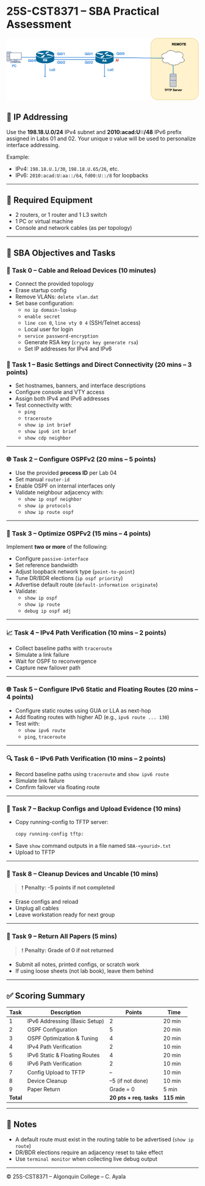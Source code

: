 
# 25S-CST8371 – SBA Practical Assessment

![Sample SBA Topology](img/01-SBA-sample.png)

## 📘 IP Addressing

Use the **198.18.U.0/24** IPv4 subnet and **2010:acad:U::/48** IPv6 prefix assigned in Labs 01 and 02. Your unique `U` value will be used to personalize interface addressing.

Example:
- IPv4: `198.18.U.1/30`, `198.18.U.65/26`, etc.
- IPv6: `2010:acad:U:aa::/64`, `fd00:U::/8` for loopbacks

---

## 🧪 Required Equipment

- 2 routers, or 1 router and 1 L3 switch
- 1 PC or virtual machine
- Console and network cables (as per topology)

---

## 🎯 SBA Objectives and Tasks

### 🔧 Task 0 – Cable and Reload Devices (10 minutes)

- Connect the provided topology
- Erase startup config
- Remove VLANs: `delete vlan.dat`
- Set base configuration:
  - `no ip domain-lookup`
  - `enable secret`
  - `line con 0`, `line vty 0 4` (SSH/Telnet access)
  - Local user for login
  - `service password-encryption`
  - Generate RSA key (`crypto key generate rsa`)
  - Set IP addresses for IPv4 and IPv6

### 🔎 Task 1 – Basic Settings and Direct Connectivity (20 mins – 3 points)

- Set hostnames, banners, and interface descriptions
- Configure console and VTY access
- Assign both IPv4 and IPv6 addresses
- Test connectivity with:
  - `ping`
  - `traceroute`
  - `show ip int brief`
  - `show ipv6 int brief`
  - `show cdp neighbor`

---

### 🌐 Task 2 – Configure OSPFv2 (20 mins – 5 points)

- Use the provided **process ID** per Lab 04
- Set manual `router-id`
- Enable OSPF on internal interfaces only
- Validate neighbour adjacency with:
  - `show ip ospf neighbor`
  - `show ip protocols`
  - `show ip route ospf`

---

### 🔧 Task 3 – Optimize OSPFv2 (15 mins – 4 points)

Implement **two or more** of the following:

- Configure `passive-interface`
- Set reference bandwidth
- Adjust loopback network type (`point-to-point`)
- Tune DR/BDR elections (`ip ospf priority`)
- Advertise default route (`default-information originate`)
- Validate:
  - `show ip ospf`
  - `show ip route`
  - `debug ip ospf adj`

---

### 📈 Task 4 – IPv4 Path Verification (10 mins – 2 points)

- Collect baseline paths with `traceroute`
- Simulate a link failure
- Wait for OSPF to reconvergence
- Capture new failover path

---

### 🌐 Task 5 – Configure IPv6 Static and Floating Routes (20 mins – 4 points)

- Configure static routes using GUA or LLA as next-hop
- Add floating routes with higher AD (e.g., `ipv6 route ... 130`)
- Test with:
  - `show ipv6 route`
  - `ping`, `traceroute`

---

### 🔍 Task 6 – IPv6 Path Verification (10 mins – 2 points)

- Record baseline paths using `traceroute` and `show ipv6 route`
- Simulate link failure
- Confirm failover via floating route

---

### 💾 Task 7 – Backup Configs and Upload Evidence (10 mins)

- Copy running-config to TFTP server:
  ```bash
  copy running-config tftp:
  ```
- Save `show` command outputs in a file named `SBA-<yourid>.txt`
- Upload to TFTP

---

### 🧹 Task 8 – Cleanup Devices and Uncable (10 mins)

> ❗ **Penalty: -5 points if not completed**

- Erase configs and reload
- Unplug all cables
- Leave workstation ready for next group

---

### 📄 Task 9 – Return All Papers (5 mins)

> ❗ **Penalty: Grade of 0 if not returned**

- Submit all notes, printed configs, or scratch work
- If using loose sheets (not lab book), leave them behind

---

## ✅ Scoring Summary

| Task | Description                      | Points           | Time     |
|------|----------------------------------|------------------|----------|
| 1    | IPv6 Addressing (Basic Setup)    | 2                | 20 min   |
| 2    | OSPF Configuration               | 5                | 20 min   |
| 3    | OSPF Optimization & Tuning      | 4                | 20 min   |
| 4    | IPv4 Path Verification           | 2                | 10 min   |
| 5    | IPv6 Static & Floating Routes    | 4                | 20 min   |
| 6    | IPv6 Path Verification           | 2                | 10 min   |
| 7    | Config Upload to TFTP            | –                | 10 min   |
| 8    | Device Cleanup                   | –5 (if not done) | 10 min   |
| 9    | Paper Return                     | Grade = 0        | 5 min    |
| **Total** |                            | **20 pts + req. tasks** | **115 min** |

---

## 📌 Notes

- A default route must exist in the routing table to be advertised (`show ip route`)
- DR/BDR elections require an adjacency reset to take effect
- Use `terminal monitor` when collecting live debug output

---

© 25S-CST8371 – Algonquin College – C. Ayala
